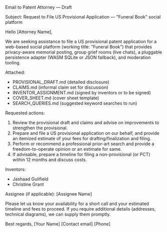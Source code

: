 Email to Patent Attorney — Draft

Subject: Request to File US Provisional Application — "Funeral Book" social platform

Hello [Attorney Name],

We are seeking assistance to file a US provisional patent application for a web-based social platform (working title: "Funeral Book") that provides privacy-aware memorial posting, group grief rooms (live chats), a pluggable persistence adapter (WASM SQLite or JSON fallback), and moderation tooling.

Attached:
- PROVISIONAL_DRAFT.md (detailed disclosure)
- CLAIMS.md (informal claim set for discussion)
- INVENTOR_ASSIGNMENT.md (signed by inventors or to be signed)
- COVER_SHEET.md (cover sheet template)
- SEARCH_QUERIES.md (suggested keyword searches to run)

Requested actions:
1. Review the provisional draft and claims and advise on improvements to strengthen the provisional.
2. Prepare and file a US provisional application on our behalf, and provide an itemized estimate of your fees for drafting/finalization and filing.
3. Perform or recommend a professional prior-art search and provide a freedom-to-operate opinion or an estimate for same.
4. If advisable, prepare a timeline for filing a non-provisional (or PCT) within 12 months and discuss costs.

Inventors:
- Jashaad Gulifield
- Christine Grant

Assignee (if applicable): [Assignee Name]

Please let us know your availability for a short call and your estimated timeline and fees to proceed. If you require additional details (addresses, technical diagrams), we can supply them promptly.

Best regards,
[Your Name]
[Contact email]
[Phone]
